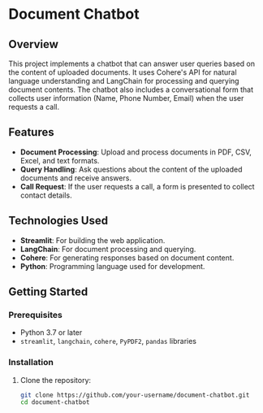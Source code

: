 # Document Chatbot

## Overview

This project implements a chatbot that can answer user queries based on the content of uploaded documents. It uses Cohere's API for natural language understanding and LangChain for processing and querying document contents. The chatbot also includes a conversational form that collects user information (Name, Phone Number, Email) when the user requests a call.

## Features

- **Document Processing**: Upload and process documents in PDF, CSV, Excel, and text formats.
- **Query Handling**: Ask questions about the content of the uploaded documents and receive answers.
- **Call Request**: If the user requests a call, a form is presented to collect contact details.

## Technologies Used

- **Streamlit**: For building the web application.
- **LangChain**: For document processing and querying.
- **Cohere**: For generating responses based on document content.
- **Python**: Programming language used for development.

## Getting Started

### Prerequisites

- Python 3.7 or later
- `streamlit`, `langchain`, `cohere`, `PyPDF2`, `pandas` libraries

### Installation

1. Clone the repository:
   ```bash
   git clone https://github.com/your-username/document-chatbot.git
   cd document-chatbot
